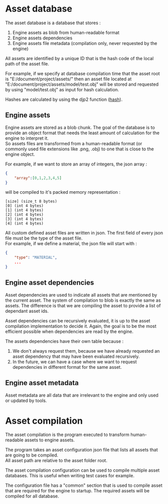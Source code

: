 # Asset database

The asset database is a database that stores :

1. Engine assets as blob from human-readable format
2. Engine assets dependencies
3. Engine assets file metadata (compilation only, never requested by the engine)

<svg-inline src="asset_database_architecture.svg"></svg-inline>

All assets are identified by a unique ID that is the hash code of the local path of the asset file. <br/>

For example, if we specify at database compilation time that the asset root is "E:/document/project/assets/" then an asset file located at "E:/document/project/assets/model/test.obj" will be stored and requested by using "model/test.obj" as input for hash calculation.

Hashes are calculated by using the djp2 function ([hash](http://www.cse.yorku.ca/~oz/hash.html)).

## Engine assets

Engine assets are stored as a blob chunk. The goal of the database is to provide an object format that needs the least amount of calculation for the engine to interpret it. <br/>
So assets files are transformed from a human-readable format (or commonly used file extensions like .png, .obj) to one that is close to the engine object.

For example, if we want to store an array of integers, the json array :

```json
{
    "array":[0,1,2,3,4,5]
}
```
will be compiled to it's packed memory representation :

```
[size] (size_t 8 bytes)
[0] (int 4 bytes)
[1] (int 4 bytes)
[2] (int 4 bytes)
[3] (int 4 bytes)
[4] (int 4 bytes)
```

All custom defined asset files are written in json. The first field of every json file must be the type of the asset file. <br/>
For example, if we define a material, the json file will start with :
```json
{
    "type": "MATERIAL",
    ...
}
```

## Engine asset dependencies

Asset dependencies are used to indicate all assets that are mentioned by the current asset. The system of compilation to blob is exactly the same as assets. The difference is that we are compiling the asset to provide a list of dependant asset ids.

Asset dependencies can be recursively evaluated, it is up to the asset compilation implementation to decide it. Again, the goal is to be the most efficient possible when dependencies are read by the engine.

The assets dependencies have their own table because :

1. We don't always request them, because we have already requested an asset dependency that may have been evaluated recursively.
2. In the future, we can have a case where we want to request dependencies in different format for the same asset.

## Engine asset metadata

Asset metadata are all data that are irrelevant to the engine and only used or updated by tools.

# Asset compilation

The asset compilation is the program executed to transform human-readable assets to engine assets. <br/>

The program takes an asset configuration json file that lists all assets that are going to be compiled. <br/>
All asset path are relative to the asset folder root.

The asset compilation configuration can be used to compile multiple asset databases. This is useful when writing test cases for example.

The configuration file has a "common" section that is used to compile asset that are required for the engine to startup. The required assets will be compiled for all database.